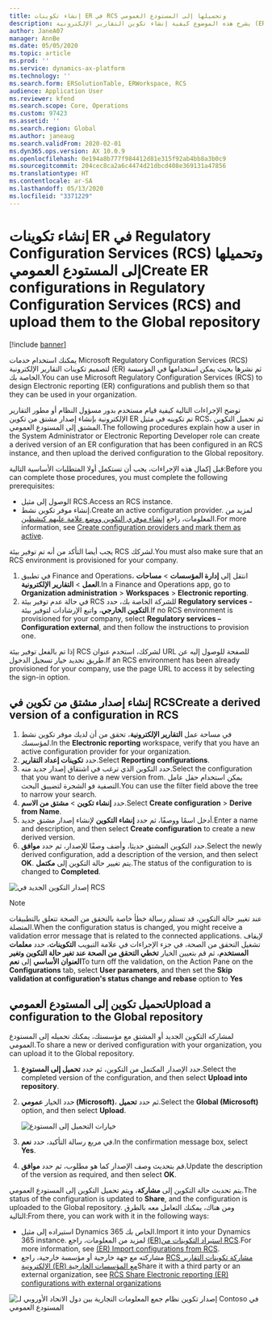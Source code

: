 ```yaml
---
title: إنشاء تكوينات ER في RCS وتحميلها إلى المستودع العمومي
description: يشرح هذه الموضوع كيفية إنشاء تكوين التقارير الإلكترونية (ER) في خدمات Microsoft Regulatory Configuration Services (RCS) وتحميلها إلى المستودع العمومي.
author: JaneA07
manager: AnnBe
ms.date: 05/05/2020
ms.topic: article
ms.prod: ''
ms.service: dynamics-ax-platform
ms.technology: ''
ms.search.form: ERSolutionTable, ERWorkspace, RCS
audience: Application User
ms.reviewer: kfend
ms.search.scope: Core, Operations
ms.custom: 97423
ms.assetid: ''
ms.search.region: Global
ms.author: janeaug
ms.search.validFrom: 2020-02-01
ms.dyn365.ops.version: AX 10.0.9
ms.openlocfilehash: 0e194a8b777f984412d81e315f92ab4bb8a3b0c9
ms.sourcegitcommit: 204cec8ca2a6c4474d21dbcd408e369131a47856
ms.translationtype: HT
ms.contentlocale: ar-SA
ms.lasthandoff: 05/13/2020
ms.locfileid: "3371229"
---
```

# <a name="create-er-configurations-in-regulatory-configuration-services-rcs-and-upload-them-to-the-global-repository"></a><span data-ttu-id="56d20-103">إنشاء تكوينات ER في Regulatory Configuration Services (RCS) وتحميلها إلى المستودع العمومي</span><span class="sxs-lookup"><span data-stu-id="56d20-103">Create ER configurations in Regulatory Configuration Services (RCS) and upload them to the Global repository</span></span>

[!include [banner](../includes/banner.md)]

<span data-ttu-id="56d20-104">يمكنك استخدام خدمات Microsoft Regulatory Configuration Services (RCS) لتصميم تكوينات التقارير الإلكترونية (ER) ثم نشرها بحيث يمكن استخدامها في المؤسسة الخاصة بك.</span><span class="sxs-lookup"><span data-stu-id="56d20-104">You can use Microsoft Regulatory Configuration Services (RCS) to design Electronic reporting (ER) configurations and publish them so that they can be used in your organization.</span></span>

<span data-ttu-id="56d20-105">توضح الإجراءات التالية كيفية قيام مستخدم بدور مسؤول النظام أو مطور التقارير الإلكترونية بإنشاء إصدار مشتق من تكوين ER تم تكوينه في مثيل RCS، ثم تحميل التكوين المشتق إلى المستودع العمومي.</span><span class="sxs-lookup"><span data-stu-id="56d20-105">The following procedures explain how a user in the System Administrator or Electronic Reporting Developer role can create a derived version of an ER configuration that has been configured in an RCS instance, and then upload the derived configuration to the Global repository.</span></span> 

<span data-ttu-id="56d20-106">قبل إكمال هذه الإجراءات، يجب أن تستكمل أولا المتطلبات الأساسية التالية:</span><span class="sxs-lookup"><span data-stu-id="56d20-106">Before you can complete those procedures, you must complete the following prerequisites:</span></span>

- <span data-ttu-id="56d20-107">الوصول إلى مثيل RCS.</span><span class="sxs-lookup"><span data-stu-id="56d20-107">Access an RCS instance.</span></span>
- <span data-ttu-id="56d20-108">إنشاء موفر تكوين نشط.</span><span class="sxs-lookup"><span data-stu-id="56d20-108">Create an active configuration provider.</span></span> <span data-ttu-id="56d20-109">لمزيد من المعلومات، راجع [إنشاء موفري التكوين ووضع علامة عليهم كنشطين](../../fin-ops-core/dev-itpro/analytics/tasks/er-configuration-provider-mark-it-active-2016-11.md).</span><span class="sxs-lookup"><span data-stu-id="56d20-109">For more information, see [Create configuration providers and mark them as active](../../fin-ops-core/dev-itpro/analytics/tasks/er-configuration-provider-mark-it-active-2016-11.md).</span></span>

<span data-ttu-id="56d20-110">يجب أيضا التأكد من أنه تم توفير بيئة RCS لشركك.</span><span class="sxs-lookup"><span data-stu-id="56d20-110">You must also make sure that an RCS environment is provisioned for your company.</span></span>

1. <span data-ttu-id="56d20-111">في تطبيق Finance and Operations، انتقل إلى **إدارة المؤسسات** \> **مساحات العمل** \> **التقارير الإلكترونية**.</span><span class="sxs-lookup"><span data-stu-id="56d20-111">In a Finance and Operations app, go to **Organization administration** \> **Workspaces** \> **Electronic reporting**.</span></span>
2. <span data-ttu-id="56d20-112">في حالة عدم توفير بيئة RCS للشركة الخاصة بك، حدد **Regulatory services - التكوين الخارجي**، واتبع الإرشادات لتوفير بيئة.</span><span class="sxs-lookup"><span data-stu-id="56d20-112">If no RCS environment is provisioned for your company, select **Regulatory services – Configuration external**, and then follow the instructions to provision one.</span></span>

<span data-ttu-id="56d20-113">إذا تم بالفعل توفير بيئة RCS لشركك، استخدم عنوان URL للصفحة للوصول إليه عن طريق تحديد خيار تسجيل الدخول.</span><span class="sxs-lookup"><span data-stu-id="56d20-113">If an RCS environment has been already provisioned for your company, use the page URL to access it by selecting the sign-in option.</span></span>

## <a name="create-a-derived-version-of-a-configuration-in-rcs"></a><span data-ttu-id="56d20-114">إنشاء إصدار مشتق من تكوين في RCS</span><span class="sxs-lookup"><span data-stu-id="56d20-114">Create a derived version of a configuration in RCS</span></span>

1. <span data-ttu-id="56d20-115">في مساحة عمل **التقارير الإلكترونية**، تحقق من أن لديك موفر تكوين نشط لمؤسسك.</span><span class="sxs-lookup"><span data-stu-id="56d20-115">In the **Electronic reporting** workspace, verify that you have an active configuration provider for your organization.</span></span> 
2. <span data-ttu-id="56d20-116">حدد **تكوينات إعداد التقارير‬**.</span><span class="sxs-lookup"><span data-stu-id="56d20-116">Select **Reporting configurations**.</span></span>
3. <span data-ttu-id="56d20-117">حدد التكوين الذي ترغب في اشتقاق إصدار جديد منه.</span><span class="sxs-lookup"><span data-stu-id="56d20-117">Select the configuration that you want to derive a new version from.</span></span> <span data-ttu-id="56d20-118">يمكن استخدام حقل عامل التصفية فو الشجرة لتضييق البحث.</span><span class="sxs-lookup"><span data-stu-id="56d20-118">You can use the filter field above the tree to narrow your search.</span></span>
4. <span data-ttu-id="56d20-119">حدد **إنشاء تكوين** \> **مشتق من الاسم**.</span><span class="sxs-lookup"><span data-stu-id="56d20-119">Select **Create configuration** \> **Derive from Name**.</span></span>
5. <span data-ttu-id="56d20-120">أدخل اسمًا ووصفًا، ثم حدد **إنشاء التكوين** لإنشاء إصدار مشتق جديد.</span><span class="sxs-lookup"><span data-stu-id="56d20-120">Enter a name and description, and then select **Create configuration** to create a new derived version.</span></span>
6. <span data-ttu-id="56d20-121">حدد التكوين المشتق حديثا، وأضف وصفًا للإصدار، ثم حدد **موافق**.</span><span class="sxs-lookup"><span data-stu-id="56d20-121">Select the newly derived configuration, add a description of the version, and then select **OK**.</span></span> <span data-ttu-id="56d20-122">يتم تغيير حالة التكوين إلى **مكتمل**.</span><span class="sxs-lookup"><span data-stu-id="56d20-122">The status of the configuration to is changed to **Completed**.</span></span>

![إصدار التكوين الجديد في RCS](https://github.com/MicrosoftDocs/Dynamics-365-Operations/blob/Janeaug_RCSdocs/articles/finance/localizations/media/RCS_CompleteConfig.JPG)

> [!NOTE]
> <span data-ttu-id="56d20-124">عند تغيير حالة التكوين، قد تستلم رسالة خطأ خاصة بالتحقق من الصحة تتعلق بالتطبيقات المتصلة.</span><span class="sxs-lookup"><span data-stu-id="56d20-124">When the configuration status is changed, you might receive a validation error message that is related to the connected applications.</span></span> <span data-ttu-id="56d20-125">لإيقاف تشغيل التحقق من الصحة، في جزء الإجراءات في علامة التبويب **التكوينات**، حدد **معلمات المستخدم**، ثم قم بتعيين الخيار **تخطي التحقق من الصحة عند تغير حالة التكوين وتغير العنوان الأساسي** إلى **نعم**</span><span class="sxs-lookup"><span data-stu-id="56d20-125">To turn off the validation, on the Action Pane on the **Configurations** tab, select **User parameters**, and then set the **Skip validation at configuration's status change and rebase** option to **Yes**</span></span> 

## <a name="upload-a-configuration-to-the-global-repository"></a><span data-ttu-id="56d20-126">تحميل تكوين إلى المستودع العمومي</span><span class="sxs-lookup"><span data-stu-id="56d20-126">Upload a configuration to the Global repository</span></span>

<span data-ttu-id="56d20-127">لمشاركه التكوين الجديد أو المشتق مع مؤسستك، يمكنك تحميله إلى المستودع العمومي.</span><span class="sxs-lookup"><span data-stu-id="56d20-127">To share a new or derived configuration with your organization, you can upload it to the Global repository.</span></span>

1. <span data-ttu-id="56d20-128">حدد الإصدار المكتمل من التكوين، ثم حدد **تحميل إلى المستودع**.</span><span class="sxs-lookup"><span data-stu-id="56d20-128">Select the completed version of the configuration, and then select **Upload into repository**.</span></span>
2. <span data-ttu-id="56d20-129">حدد الخيار **عمومي (Microsoft)**، ثم حدد **تحميل**.</span><span class="sxs-lookup"><span data-stu-id="56d20-129">Select the **Global (Microsoft)** option, and then select **Upload**.</span></span>

    ![خيارات التحميل إلى المستودع](https://github.com/MicrosoftDocs/Dynamics-365-Operations/blob/Janeaug_RCSdocs/articles/finance/localizations/media/RCS_Upload_to_GlobalRepo_options.JPG)

3. <span data-ttu-id="56d20-131">في مربع رسالة التأكيد، حدد **نعم**.</span><span class="sxs-lookup"><span data-stu-id="56d20-131">In the confirmation message box, select **Yes**.</span></span> 
4. <span data-ttu-id="56d20-132">قم بتحديث وصف الإصدار كما هو مطلوب، ثم حدد **موافق**.</span><span class="sxs-lookup"><span data-stu-id="56d20-132">Update the description of the version as required, and then select **OK**.</span></span> 

<span data-ttu-id="56d20-133">يتم تحديث حالة التكوين إلى **مشاركة**، ويتم تحميل التكوين إلى المستودع العمومي.</span><span class="sxs-lookup"><span data-stu-id="56d20-133">The status of the configuration is updated to **Share**, and the configuration is uploaded to the Global repository.</span></span> <span data-ttu-id="56d20-134">ومن هناك، يمكنك التعامل معه بالطرق التالية:</span><span class="sxs-lookup"><span data-stu-id="56d20-134">From there, you can work with it in the following ways:</span></span>

- <span data-ttu-id="56d20-135">استيراده إلى مثيل Dynamics 365 الخاص بك.</span><span class="sxs-lookup"><span data-stu-id="56d20-135">Import it into your Dynamics 365 instance.</span></span> <span data-ttu-id="56d20-136">لمزيد من المعلومات، راجع [ (ER)استيراد التكوينات من RCS](../../fin-ops-core/dev-itpro/analytics/tasks/import-configuration-rcs.md).</span><span class="sxs-lookup"><span data-stu-id="56d20-136">For more information, see [(ER) Import configurations from RCS](../../fin-ops-core/dev-itpro/analytics/tasks/import-configuration-rcs.md).</span></span>
- <span data-ttu-id="56d20-137">مشاركته مع جهة خارجية أو مؤسسة خارجية، راجع [RCS مشاركة تكوينات التقارير الإلكترونية (ER) مع المؤسسات الخارجية](https://github.com/MicrosoftDocs/Dynamics-365-Operations/blob/Janeaug_RCSdocs/articles/finance/localizations/media/rcs-global-share-configuration.md)</span><span class="sxs-lookup"><span data-stu-id="56d20-137">Share it with a third party or an external organization, see [RCS Share Electronic reporting (ER) configurations with external organizations](https://github.com/MicrosoftDocs/Dynamics-365-Operations/blob/Janeaug_RCSdocs/articles/finance/localizations/media/rcs-global-share-configuration.md)</span></span>

![إصدار تكوين نظام جمع المعلومات التجارية بين دول الاتحاد الأوروبي لـ Contoso في المستودع العمومي](https://github.com/MicrosoftDocs/Dynamics-365-Operations/blob/Janeaug_RCSdocs/articles/finance/localizations/media/RCS_Config_upload_GlobalRepo.JPG)
